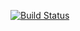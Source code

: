 [![Build Status](https://travis-ci.org/rihbyne/rihbyne.github.io.svg?branch=develop)](https://travis-ci.org/rihbyne/rihbyne.github.io)
